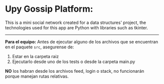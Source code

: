 # Upy Gossip Platform:
This is a mini social network created for a data structures' project, the technologies used for this app are Python with libraries such as tkinter.


---


**Para el equipo:** Antes de ejecutar alguno de los archivos que se encuentran en el paquete `src`, asegurense de:
1. Estar en la carpeta raiz
2. Ejecutarlo desde uno de los tests o desde la carpeta main.py

**NO** los habran desde los archivos feed, login o stack, no funcionarán porque manejan rutas relativas.
